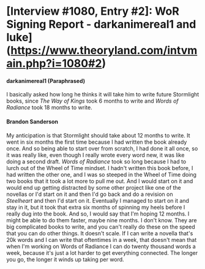 # [Interview #1080, Entry #2]: WoR Signing Report - darkanimereal1 and luke](https://www.theoryland.com/intvmain.php?i=1080#2)

#### darkanimereal1 (Paraphrased)

I basically asked how long he thinks it will take him to write future Stormlight books, since
*The Way of Kings*
took 6 months to write and
*Words of Radiance*
took 18 months to write.

#### Brandon Sanderson

My anticipation is that Stormlight should take about 12 months to write. It went in six months the first time because I had written the book already once. And so being able to start over from scratch, I had done it all once, so it was really like, even though I really wrote every word new, it was like doing a second draft.
*Words of Radiance*
took so long because I had to lurch out of the Wheel of Time mindset. I hadn't written this book before, I had written the other one, and I was so steeped in the Wheel of Time doing two books that it took a lot more to pull me out. And I would start on it and would end up getting distracted by some other project like one of the novellas or I'd start on it and then I'd go back and do a revision on
*Steelheart*
and then I'd start on it. Eventually I managed to start on it and stay in it, but it took that extra six months of spinning my heels before I really dug into the book. And so, I would say that I'm hoping 12 months. I might be able to do them faster, maybe nine months. I don't know. They are big complicated books to write, and you can't really do these on the speed that you can do other things. It doesn't scale. If I can write a novella that's 20k words and I can write that oftentimes in a week, that doesn't mean that when I'm working on Words of Radiance I can do twenty thousand words a week, because it's just a lot harder to get everything connected. The longer you go, the longer it winds up taking per word.

